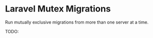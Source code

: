 Laravel Mutex Migrations
========================

Run mutually exclusive migrations from more than one server at a time.

TODO:
